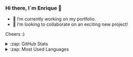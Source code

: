 ### Hi there, I´m Enrique 👋

- 🔭 I’m currently working on my portfolio.
- 👯 I’m looking to collaborate on an exciting new project!

Cheers :)

<details>
  <summary>:zap: GitHub Stats</summary>

  <img align="left" alt="enriquejpca's GitHub Stats" src="https://github-readme-stats.vercel.app/api?username=enriquejpca&show_icons=true&hide_border=true" />

</details>

<details>
  <summary>:zap: Most Used Languages</summary>

<img align="left" alt="enriquejpca's GitHub Top Languages" src="https://github-readme-stats.vercel.app/api/top-langs/?username=enriquejpca" />

</details>

<!--
**enriquejpca/enriquejpca** is a ✨ _special_ ✨ repository because its `README.md` (this file) appears on your GitHub profile.

Here are some ideas to get you started:

- 🔭 I’m currently working on ...
- 🌱 I’m currently learning ...
- 👯 I’m looking to collaborate on ...
- 🤔 I’m looking for help with ...
- 💬 Ask me about ...
- 📫 How to reach me: ...
- 😄 Pronouns: ...
- ⚡ Fun fact: ...
-->

